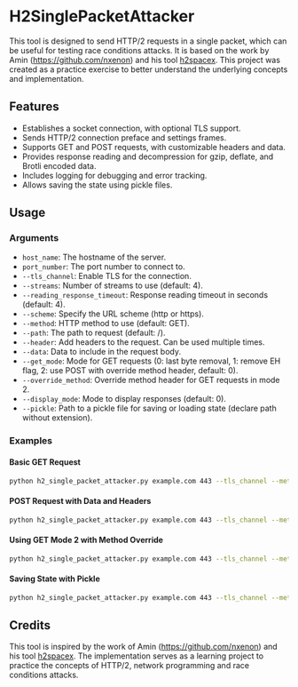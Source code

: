 # H2SinglePacketAttacker

This tool is designed to send HTTP/2 requests in a single packet, which can be useful for testing race conditions attacks. It is based on the work by Amin (https://github.com/nxenon) and his tool [h2spacex](https://github.com/nxenon/h2spacex). This project was created as a practice exercise to better understand the underlying concepts and implementation.

## Features

- Establishes a socket connection, with optional TLS support.
- Sends HTTP/2 connection preface and settings frames.
- Supports GET and POST requests, with customizable headers and data.
- Provides response reading and decompression for gzip, deflate, and Brotli encoded data.
- Includes logging for debugging and error tracking.
- Allows saving the state using pickle files.

## Usage

### Arguments

- `host_name`: The hostname of the server.
- `port_number`: The port number to connect to.
- `--tls_channel`: Enable TLS for the connection.
- `--streams`: Number of streams to use (default: 4).
- `--reading_response_timeout`: Response reading timeout in seconds (default: 4).
- `--scheme`: Specify the URL scheme (http or https).
- `--method`: HTTP method to use (default: GET).
- `--path`: The path to request (default: /).
- `--header`: Add headers to the request. Can be used multiple times.
- `--data`: Data to include in the request body.
- `--get_mode`: Mode for GET requests (0: last byte removal, 1: remove EH flag, 2: use POST with override method header, default: 0).
- `--override_method`: Override method header for GET requests in mode 2.
- `--display_mode`: Mode to display responses (default: 0).
- `--pickle`: Path to a pickle file for saving or loading state (declare path without extension).

### Examples

#### Basic GET Request

```sh
python h2_single_packet_attacker.py example.com 443 --tls_channel --method GET --path /index.html
```

#### POST Request with Data and Headers

```sh
python h2_single_packet_attacker.py example.com 443 --tls_channel --method POST --path /submit --header "Content-Type: application/json" --data '{"key": "value"}'
```

#### Using GET Mode 2 with Method Override

```sh
python h2_single_packet_attacker.py example.com 443 --tls_channel --method GET --path /api --get_mode 2 --override_method x-method-override
```

#### Saving State with Pickle

```sh
python h2_single_packet_attacker.py example.com 443 --tls_channel --method GET --path /index.html --pickle session
```

## Credits

This tool is inspired by the work of Amin (https://github.com/nxenon) and his tool [h2spacex](https://github.com/nxenon/h2spacex). The implementation serves as a learning project to practice the concepts of HTTP/2, network programming and race conditions attacks.
